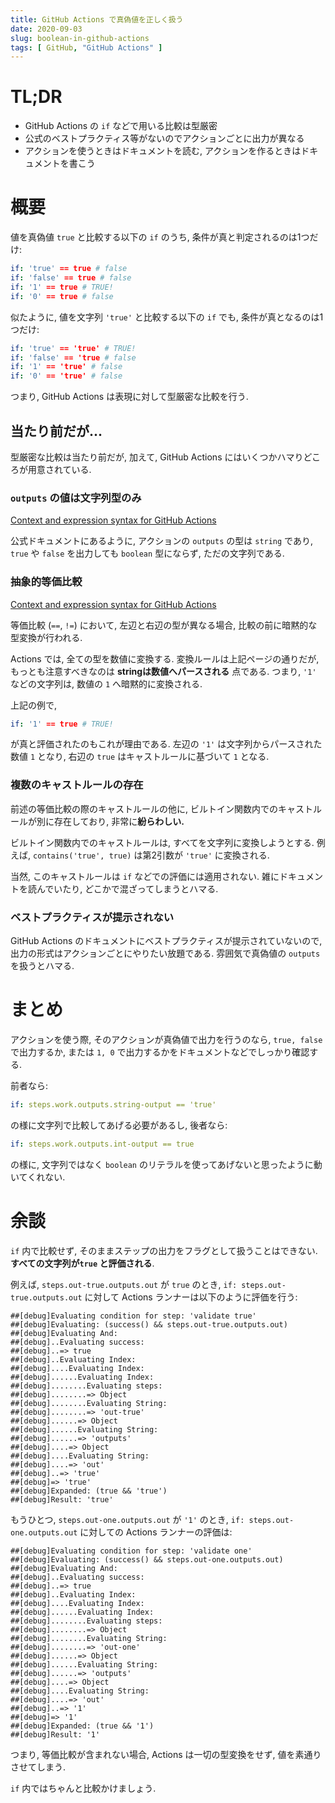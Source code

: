 ```yaml
---
title: GitHub Actions で真偽値を正しく扱う
date: 2020-09-03
slug: boolean-in-github-actions
tags: [ GitHub, "GitHub Actions" ]
---
```


# TL;DR

- GitHub Actions の `if` などで用いる比較は型厳密
- 公式のベストプラクティス等がないのでアクションごとに出力が異なる
- アクションを使うときはドキュメントを読む, アクションを作るときはドキュメントを書こう

# 概要

値を真偽値 `true` と比較する以下の `if` のうち, 条件が真と判定されるのは1つだけ:

```yaml
if: 'true' == true # false
if: 'false' == true # false
if: '1' == true # TRUE!
if: '0' == true # false
```

似たように, 値を文字列 `'true'` と比較する以下の `if` でも, 条件が真となるのは1つだけ:

```yaml
if: 'true' == 'true' # TRUE!
if: 'false' == 'true # false
if: '1' == 'true' # false
if: '0' == 'true' # false
```

つまり, GitHub Actions は表現に対して型厳密な比較を行う.

## 当たり前だが...

型厳密な比較は当たり前だが, 加えて, GitHub Actions にはいくつかハマりどころが用意されている.

### `outputs` の値は文字列型のみ

[Context and expression syntax for GitHub Actions](https://docs.github.com/en/actions/reference/context-and-expression-syntax-for-github-actions#steps-context)

公式ドキュメントにあるように, アクションの `outputs` の型は `string` であり, `true` や `false` を出力しても `boolean` 型にならず, ただの文字列である.

### 抽象的等価比較

[Context and expression syntax for GitHub Actions](https://docs.github.com/en/actions/reference/context-and-expression-syntax-for-github-actions#operators)

等価比較 (`==`, `!=`) において, 左辺と右辺の型が異なる場合, 比較の前に暗黙的な型変換が行われる.

Actions では, 全ての型を数値に変換する. 変換ルールは上記ページの通りだが, もっとも注意すべきなのは **stringは数値へパースされる** 点である. つまり, `'1'` などの文字列は, 数値の `1` へ暗黙的に変換される.

上記の例で,

```yaml
if: '1' == true # TRUE!
```

が真と評価されたのもこれが理由である. 左辺の `'1'` は文字列からパースされた数値 `1` となり, 右辺の `true` はキャストルールに基づいて `1` となる.

### 複数のキャストルールの存在

前述の等価比較の際のキャストルールの他に, ビルトイン関数内でのキャストルールが別に存在しており, 非常に**紛らわしい.**

ビルトイン関数内でのキャストルールは, すべてを文字列に変換しようとする. 例えば, `contains('true', true)` は第2引数が `'true'` に変換される.

当然, このキャストルールは `if` などでの評価には適用されない. 雑にドキュメントを読んでいたり, どこかで混ざってしまうとハマる.

### ベストプラクティスが提示されない

GitHub Actions のドキュメントにベストプラクティスが提示されていないので, 出力の形式はアクションごとにやりたい放題である. 雰囲気で真偽値の `outputs` を扱うとハマる.

# まとめ

アクションを使う際, そのアクションが真偽値で出力を行うのなら, `true, false` で出力するか, または `1, 0` で出力するかをドキュメントなどでしっかり確認する.

前者なら:

```yaml
if: steps.work.outputs.string-output == 'true'
```

の様に文字列で比較してあげる必要があるし, 後者なら:

```yaml
if: steps.work.outputs.int-output == true
```

の様に, 文字列ではなく `boolean` のリテラルを使ってあげないと思ったように動いてくれない.

# 余談

`if` 内で比較せず, そのままステップの出力をフラグとして扱うことはできない. **すべての文字列が`true` と評価される**.

例えば, `steps.out-true.outputs.out` が `true` のとき, `if: steps.out-true.outputs.out` に対して Actions ランナーは以下のように評価を行う:

```
##[debug]Evaluating condition for step: 'validate true'
##[debug]Evaluating: (success() && steps.out-true.outputs.out)
##[debug]Evaluating And:
##[debug]..Evaluating success:
##[debug]..=> true
##[debug]..Evaluating Index:
##[debug]....Evaluating Index:
##[debug]......Evaluating Index:
##[debug]........Evaluating steps:
##[debug]........=> Object
##[debug]........Evaluating String:
##[debug]........=> 'out-true'
##[debug]......=> Object
##[debug]......Evaluating String:
##[debug]......=> 'outputs'
##[debug]....=> Object
##[debug]....Evaluating String:
##[debug]....=> 'out'
##[debug]..=> 'true'
##[debug]=> 'true'
##[debug]Expanded: (true && 'true')
##[debug]Result: 'true'
```

もうひとつ, `steps.out-one.outputs.out` が `'1'` のとき, `if: steps.out-one.outputs.out` に対しての Actions ランナーの評価は:

```
##[debug]Evaluating condition for step: 'validate one'
##[debug]Evaluating: (success() && steps.out-one.outputs.out)
##[debug]Evaluating And:
##[debug]..Evaluating success:
##[debug]..=> true
##[debug]..Evaluating Index:
##[debug]....Evaluating Index:
##[debug]......Evaluating Index:
##[debug]........Evaluating steps:
##[debug]........=> Object
##[debug]........Evaluating String:
##[debug]........=> 'out-one'
##[debug]......=> Object
##[debug]......Evaluating String:
##[debug]......=> 'outputs'
##[debug]....=> Object
##[debug]....Evaluating String:
##[debug]....=> 'out'
##[debug]..=> '1'
##[debug]=> '1'
##[debug]Expanded: (true && '1')
##[debug]Result: '1'
```

つまり, 等価比較が含まれない場合, Actions は一切の型変換をせず, 値を素通りさせてしまう.

`if` 内ではちゃんと比較かけましょう.